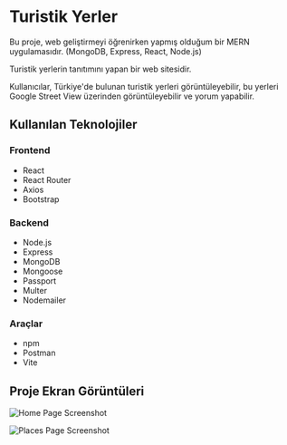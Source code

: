 # Turistik Yerler

Bu proje, web geliştirmeyi öğrenirken yapmış olduğum bir MERN uygulamasıdır.
(MongoDB, Express, React, Node.js)

Turistik yerlerin tanıtımını yapan bir web sitesidir.

Kullanıcılar, Türkiye'de bulunan turistik yerleri görüntüleyebilir, bu yerleri Google Street View üzerinden görüntüleyebilir ve yorum yapabilir.

## Kullanılan Teknolojiler

### Frontend
- React
- React Router
- Axios
- Bootstrap

### Backend
- Node.js
- Express
- MongoDB
- Mongoose
- Passport
- Multer
- Nodemailer

### Araçlar
- npm
- Postman
- Vite

## Proje Ekran Görüntüleri

![Home Page Screenshot](https://raw.githubusercontent.com/hllsln/turistik-yerler/main/screenshots/ty1.png)

![Places Page Screenshot](https://raw.githubusercontent.com/hllsln/turistik-yerler/main/screenshots/ty2.png)
